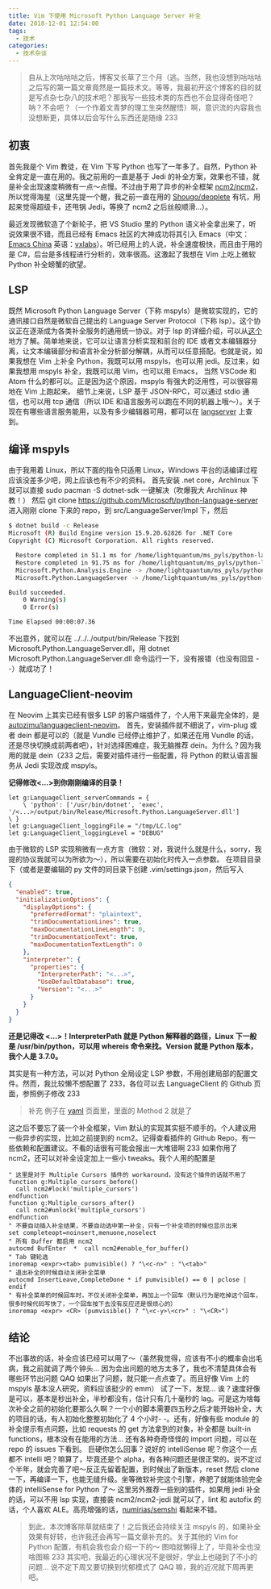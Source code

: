 ```yaml
---
title: Vim 下使用 Microsoft Python Language Server 补全
date: 2018-12-01 12:54:00
tags:
  - 技术
categories:
  - 技术杂谈
---
```


> 自从上次咕咕咕之后，博客又长草了三个月（逃。当然，我也没想到咕咕咕之后写的第一篇文章竟然是一篇技术文。等等，我最初开这个博客的目的就是写点杂七杂八的技术吧？那我写一些技术类的东西也不会显得奇怪吧？呐？不会吧？（一个作着文青梦的理工生突然醒悟）啊，意识流的内容我也没想断更，具体以后会写什么东西还是随缘 233

## 初衷
首先我是个 Vim 教徒，在 Vim 下写 Python 也写了一年多了。自然，Python 补全肯定是一直在用的。我之前用的一直是基于 Jedi 的补全方案，效果也不错，就是补全出现速度稍微有一点～点慢。不过由于用了异步的补全框架 [ncm2/ncm2](https://github.com/ncm2/ncm2)，所以觉得海星（这里先提一个醒，我之前一直在用的 [Shougo/deoplete](https://github.com/Shougo/deoplete.nvim) 有坑，用起来觉得超级卡，还甩锅 Jedi，等换了 ncm2 之后丝般顺滑...）。

<!-- more -->

最近发现微软造了个新轮子，把 VS Studio 里的 Python 语义补全拿出来了，听说效果很不错，而且已经有 Emacs 社区的大神成功将其引入 Emacs（中文：[Emacs China](https://emacs-china.org/t/microsoft-python-language-server/7665) 英语：[vxlabs](https://vxlabs.com/2018/11/19/configuring-emacs-lsp-mode-and-microsofts-visual-studio-code-python-language-server/)）。听已经用上的人说，补全速度极快，而且由于用的是 C#，后台是多线程进行分析的，效率很高。这激起了我想在 Vim 上吃上微软 Python 补全螃蟹的欲望。

## LSP
既然 Microsoft Python Language Server（下称 mspyls）是微软实现的，它的通讯接口自然是微软自己提出的 Language Server Protocol（下称 lsp）。这个协议正在逐渐成为各类补全服务的通用统一协议。对于 lsp 的详细介绍，可以从[这个](https://langserver.org/)地方了解。简单地来说，它可以让语言分析实现和前台的 IDE 或者文本编辑器分离，让文本编辑部分和语言补全分析部分解耦，从而可以任意搭配。也就是说，如果我想在 Vim 上补全 Python，我既可以用 mspyls，也可以用 jedi。反过来，如果我想用 mspyls 补全，我既可以用 Vim，也可以用 Emacs， 当然 VSCode 和 Atom 什么的都可以。正是因为这个原因，mspyls 有强大的泛用性，可以很容易地在 Vim 上跑起来。
细节上来说，LSP 基于 JSON-RPC，可以通过 stdio 通信，也可以用 tcp 通信（所以 IDE 和语言服务可以跑在不同的机器上哦～）。关于现在有哪些语言服务能用，以及有多少编辑器可用，都可以在 [langserver](https://langserver.org/) 上查到。

## 编译 mspyls
由于我用着 Linux，所以下面的指令只适用 Linux，Windows 平台的话编译过程应该没差多少吧，网上应该也有不少的资料。
首先安装 .net core，Archlinux 下就可以直接 sudo pacman -S dotnet-sdk 一键解决（吹爆我大 Archlinux 神教！）
然后 git clone https://github.com/Microsoft/python-language-server
进入刚刚 clone 下来的 repo，到 src/LanguageServer/Impl 下，然后

``` bash
$ dotnet build -c Release
Microsoft (R) Build Engine version 15.9.20.62826 for .NET Core
Copyright (C) Microsoft Corporation. All rights reserved.

  Restore completed in 51.1 ms for /home/lightquantum/ms_pyls/python-language-server/src/Analysis/Engine/Impl/Microsoft.Python.Analysis.Engine.csproj.
  Restore completed in 91.75 ms for /home/lightquantum/ms_pyls/python-language-server/src/LanguageServer/Impl/Microsoft.Python.LanguageServer.csproj.
  Microsoft.Python.Analysis.Engine -> /home/lightquantum/ms_pyls/python-language-server/output/bin/Release/Microsoft.Python.Analysis.Engine.dll
  Microsoft.Python.LanguageServer -> /home/lightquantum/ms_pyls/python-language-server/output/bin/Release/Microsoft.Python.LanguageServer.dll

Build succeeded.
    0 Warning(s)
    0 Error(s)

Time Elapsed 00:00:07.36
```

不出意外，就可以在 ../../../output/bin/Release 下找到 Microsoft.Python.LanguageServer.dll，用 dotnet Microsoft.Python.LanguageServer.dll 命令运行一下，没有报错（也没有回显 - -）就成功了！

## LanguageClient-neovim
在 Neovim 上其实已经有很多 LSP 的客户端插件了，个人用下来最完全体的，是 [autozimu/languageclient-neovim](https://github.com/autozimu/languageclient-neovim)。
首先，安装插件就不细说了，vim-plug 或者 dein 都是可以的（就是 Vundle 已经停止维护了，如果还在用 Vundle 的话，还是尽快切换成前两者吧），针对选择困难症，我无脑推荐 dein。为什么？因为我用的就是 dein（233
之后，需要对插件进行一些配置，将 Python 的默认语言服务从 Jedi 实现改成 mspyls。

**记得修改<...>到你刚刚编译的目录！**

```plain
let g:LanguageClient_serverCommands = {
    \ 'python': ['/usr/bin/dotnet', 'exec', '/<...>/output/bin/Release/Microsoft.Python.LanguageServer.dll']
\ }
let g:LanguageClient_loggingFile = "/tmp/LC.log"
let g:LanguageClient_loggingLevel = "DEBUG"
```

由于微软的 LSP 实现稍微有一点方言（微软：对，我说什么就是什么，sorry，我提的协议我就可以为所欲为～），所以需要在初始化时传入一点参数。
在项目目录下（或者是要编辑的 py 文件的同目录下创建 .vim/settings.json，然后写入

```json
{
  "enabled": true,
  "initializationOptions": {
    "displayOptions": {
      "preferredFormat": "plaintext",
      "trimDocumentationLines": true,
      "maxDocumentationLineLength": 0,
      "trimDocumentationText": true,
      "maxDocumentationTextLength": 0
    },
    "interpreter": {
      "properties": {
        "InterpreterPath": "<...>",
        "UseDefaultDatabase": true,
        "Version": "<...>"
      }
    }
  }
}
```

**还是记得改 <...>！InterpreterPath 就是 Python 解释器的路径，Linux 下一般是 /usr/bin/python，可以用 whereis 命令来找。Version 就是 Python 版本，我个人是 3.7.0。**

其实是有一种方法，可以对 Python 全局设定 LSP 参数，不用创建局部的配置文件。然而，我比较懒不想配置了 233，各位可以去 LanguageClient 的 Github 页面，参照例子修改 233

> 补充 例子在 [yaml](https://github.com/autozimu/LanguageClient-neovim/wiki/yaml-language-server) 页面里，里面的 Method 2 就是了

这之后不要忘了装一个补全框架，Vim 默认的实现其实挺不顺手的。个人建议用一些异步的实现，比如之前提到的 ncm2。记得查看插件的 Github Repo，有一些依赖和配置建议。不看的话很有可能会报出一大堆错啊 233
如果你用了 ncm2，还可以对补全设定加上一些小 tweaks。我个人用的配置是

```plain
" 这里是对于 Multiple Cursors 插件的 workaround，没有这个插件的话就不用了
function g:Multiple_cursors_before()
  call ncm2#lock('multiple_cursors')
endfunction
function g:Multiple_cursors_after()
  call ncm2#unlock('multiple_cursors')
endfunction
" 不要自动插入补全结果，不要自动选中第一补全，只有一个补全项的时候也显示出来
set completeopt=noinsert,menuone,noselect
" 所有 Buffer 都启用 ncm2
autocmd BufEnter  *  call ncm2#enable_for_buffer()
" Tab 键轮选
inoremap <expr><tab> pumvisible() ? "\<c-n>" : "\<tab>"
" 退出补全的时候自动关闭补全菜单
autocmd InsertLeave,CompleteDone * if pumvisible() == 0 | pclose | endif
" 有补全菜单的时候回车时，不仅关闭补全菜单，再加上一个回车（默认行为是吃掉这个回车，很多时候代码写快了，一个回车按下去没有反应还是很烦心的）
inoremap <expr> <CR> (pumvisible() ? "\<c-y>\<cr>" : "\<CR>")
```

## 结论
不出事故的话，补全应该已经可以用了～（虽然我觉得，应该有不小的概率会出毛病，我之前就调了两个钟头... 因为会出问题的地方太多了，我也不清楚具体会有哪些环节出问题 QAQ 如果出了问题，就只能一点点查了。而且好像 Vim 上的 mspyls 基本没人研究，资料应该挺少的 emm）
试了一下，发现... 诶？速度好像是可以，基本是秒出补全，半秒都没有，估计只有几十毫秒的 lag。可是这为啥每次补全之前的初始化要那么久啊？一个小的脚本需要四五秒之后才能开始补全，大的项目的话，有人初始化整整初始化了 4 个小时- -。还有，好像有些 module 的补全提示有点问题，比如 requests 的 get 方法拿到的对象，补全都是 built-in functions，根本没有在能用的方法... 还有各种奇奇怪怪的 import 问题，可以在 repo 的 issues 下看到。
巨硬你怎么回事？说好的 intelliSense 呢？你这个一点都不 intelli 吧？嘛算了，毕竟还是个 alpha，有各种问题还是很正常的。说不定过个半年，就会完善了吧～反正先留着配置，到时候出了新版本，reset 然后 clone 一下，再编译一下，也能无缝升级。坐等微软补完这个引擎，养肥了就能体验完全体的 intelliSense for Python 了～
这里另外推荐一些别的插件，如果用 jedi 补全的话，可以不用 lsp 实现，直接装 ncm2/ncm2-jedi 就可以了，lint 和 autofix 的话，个人喜欢 ALE。高亮增强的话，[numirias/semshi](https://github.com/numirias/semshi) 看起来不错。

> 到此，本次博客除草就结束了！之后我还会持续关注 mspyls 的，如果补全效果有好转，也许我还会再写一篇文章补充的。关于其他的 Vim for Python 配置，有机会我也会介绍一下的～ 图咱就懒得上了，毕竟补全也没啥图嘛 233
> 其实吧，我最近的心理状况不是很好，学业上也碰到了不小的问题... 说不定下周又要切换到忧郁模式了 QAQ 嘛，我的近况就下周再更吧。
